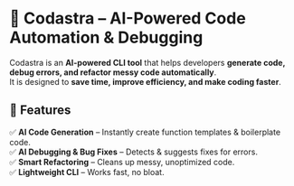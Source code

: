 # 🚀 Codastra – AI-Powered Code Automation & Debugging  
Codastra is an **AI-powered CLI tool** that helps developers **generate code, debug errors, and refactor messy code automatically**.  
It is designed to **save time, improve efficiency, and make coding faster**.  


## 🌟 Features  
✅ **AI Code Generation** – Instantly create function templates & boilerplate code.  
✅ **AI Debugging & Bug Fixes** – Detects & suggests fixes for errors.  
✅ **Smart Refactoring** – Cleans up messy, unoptimized code.  
✅ **Lightweight CLI** – Works fast, no bloat.  
